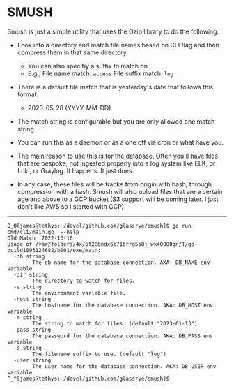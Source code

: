 # SMUSH

Smush is just a simple utility that uses the Gzip library to do the following:

- Look into a directory and match file names based on CLI flag and then compress them in that same directory.
  - You can also specifiy a suffix to match on
  - E.g., File name match: `access` File suffix match: `log`
- There is a default file match that is yesterday's date that follows this format:
  - 2023-05-28 (YYYY-MM-DD)
- The match string is configurable but you are only allowed one match string

- You can run this as a daemon or as a one off via cron or what have you.

- The main reason to use this is for the database. Often you'll have files that are bespoke, not ingested properly into a log system like ELK, or Loki, or Graylog. It happens. It just does.

- In any case, these files will be tracke from origin with hash, through compression with a hash. Smush will also upload files that are a certain
  age and above to a GCP bucket (S3 support will be coming later. I just don't like AWS so I started with GCP)

---

```
O_O[james@tethys:~/devel/github.com/glassrye/smush]$ go run cmd/cli/main.go  --help
Old Match  2022-10-16
Usage of /var/folders/4x/6f286ndx6b71brrg5s8j_wx40000gn/T/go-build1093124682/b001/exe/main:
  -db string
        The db name for the database connection. AKA: DB_NAME env variable
  -dir string
        The directory to watch for files.
  -e string
        The environment variable file.
  -host string
        The hostname for the database connection. AKA: DB_HOST env variable
  -m string
        The string to match for files. (default "2023-01-13")
  -pass string
        The password for the database connection. AKA: DB_PASS env variable
  -s string
        The filename suffix to use. (default "log")
  -user string
        The user name for the database connection. AKA: DB_USER env variable
^_^[james@tethys:~/devel/github.com/glassrye/smush]$
```
